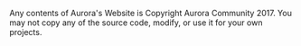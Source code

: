 Any contents of Aurora's Website is Copyright Aurora Community 2017.
You may not copy any of the source code, modify, or use it for your own projects.
